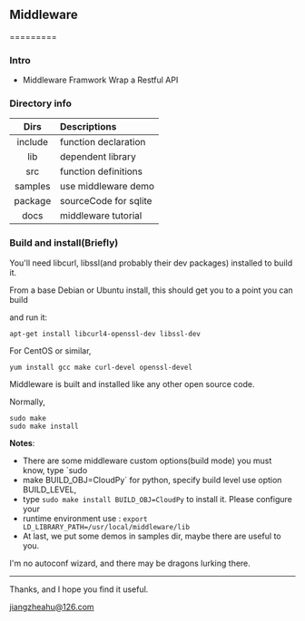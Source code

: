 ## Middleware
=========

### Intro

 - Middleware Framwork Wrap a Restful API


### Directory info

|   Dirs     | Descriptions         |
| :---------:|:---------------------|
|  include   | function declaration |
|  lib       | dependent library    |
|  src       | function definitions |
|  samples   | use middleware demo  |
|  package   | sourceCode for sqlite|
|  docs      | middleware tutorial  |


### Build and install(Briefly)

You'll need libcurl, libssl(and probably their dev packages) installed to build it. 

From a base Debian or Ubuntu install, this should get you to a point you can build 

and run it:

    apt-get install libcurl4-openssl-dev libssl-dev

For CentOS or similar,

    yum install gcc make curl-devel openssl-devel

Middleware is built and installed like any other open source code.

Normally,

    sudo make
    sudo make install

**Notes**:

 - There are some middleware custom options(build mode) you must know, type `sudo
 - make BUILD_OBJ=CloudPy` for python, specify build level use option BUILD_LEVEL,
 - type `sudo make install BUILD_OBJ=CloudPy` to install it. Please configure your
 - runtime environment use : `export LD_LIBRARY_PATH=/usr/local/middleware/lib`
 - At last, we put some demos in samples dir, maybe there are useful to you.


I'm no autoconf wizard, and there may be dragons lurking there.

-------------------

Thanks, and I hope you find it useful.

jiangzheahu@126.com

